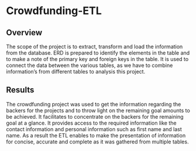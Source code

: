# Crowdfunding-ETL

## Overview

The scope of the project is to extract, transform and load the information from the database. ERD is prepared to identify the elements in the table and to make a note of the primary key and foreign keys in the table.
It is used to connect the data between the various tables, as we have to combine information’s from different tables to analysis this project.

## Results
The crowdfunding project was used to get the information regarding the backers for the projects and to throw light on the remaining goal amounts to be achieved. It facilitates to concentrate on the backers for the remaining goal at a glance. It provides access to the required information like the contact information and personal information such as first name and last name. As a result the ETL enables to make the presentation of information for concise, accurate and complete as it was gathered from multiple tables.  
